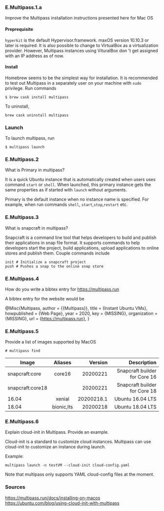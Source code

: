 ### E.Multipass.1.a

Improve the Multipass installation instructions presented here for Mac OS

#### Preprequisite

`hyperkit` is the default Hypervisor.framework. maxOS version 10.10.3 or
 later is required. It is also possible to change to VirtualBox as a
  virtualization provider. However, Multipass instances using VituralBox don
  't get assigned with an IP address as of now.
  
#### Install

Homebrew seems to be the simplest way for installation. It is recommended to
 test out Multipass in a separately user on your machine with `sudo` privilege.
Run commands
```
$ brew cask install multipass
```

To uninstall,
```
brew cask uninstall multipass
```

### Launch

To launch multipass, run
```
$ multipass launch
```

### E.Multipass.2

What is Primary in multipass?

It is a quick Ubuntu instance that is automatically created when users uses
 command `start` or `shell`.
 When launched, this primary instance gets the same properties as if started
  with `launch` without arguments.

Primary is the default instance when no instance name is specified. For
 example, when run commands `shell`, `start`,`stop`,`restart` etc.

### E.Multipass.3

What is snapcraft in multipass?

Snapcraft is a command line tool that helps developers to build and publish
 their applications in snap file format. It supports commands to help
  developers start the project, build applications, upload applications to
   online stores and publish them. Couple commands include
```
init # Initialize a snapcraft project
push # Pushes a snap to the online snap store
```

### E.Multipass.4

How do you write a bibtex entry for <https://multipass.run>

A bibtex entry for the website would be 

@Misc{Multipass,
  author =	 {{Multipass}},
  title =	 {Instant Ubuntu VMs},
  howpublished = {Web Page},
  year =	 2020,
  key =		 {MISSING},
  organization = {MISSING},
  url =
                  {https://multipass.run},
}

### E.Multipass.5

Provide a list of images supported by MacOS
```
# multipass find
```
| Image        | Aliases           | Version  | Description |
| ------------- |:-------------:| -----:| -----: |
| snapcraft:core | core16 | 20200221 | Snapcraft builder for Core 16|
 |snapcraft:core18 |       |   20200221 | Snapcraft builder for Core 18 |
  |16.04  | xenial      |  20200218.1 | Ubuntu 16.04 LTS |
| 18.04   |  bionic,lts | 20200218 | Ubuntu 18.04 LTS |

### E.Multipass.6

Explain cloud-init in Multipass. Provide an example.

Cloud-init is a standard to customize cloud instances. Multipass can use
 cloud-init to customize an instance during launch.
 
Example:
```
multipass launch -n testVM --cloud-init cloud-config.yaml
```

Note that multipass only supports YAML cloud-config files at the moment.

### Sources
<https://multipass.run/docs/installing-on-macos>\
<https://ubuntu.com/blog/using-cloud-init-with-multipass>
